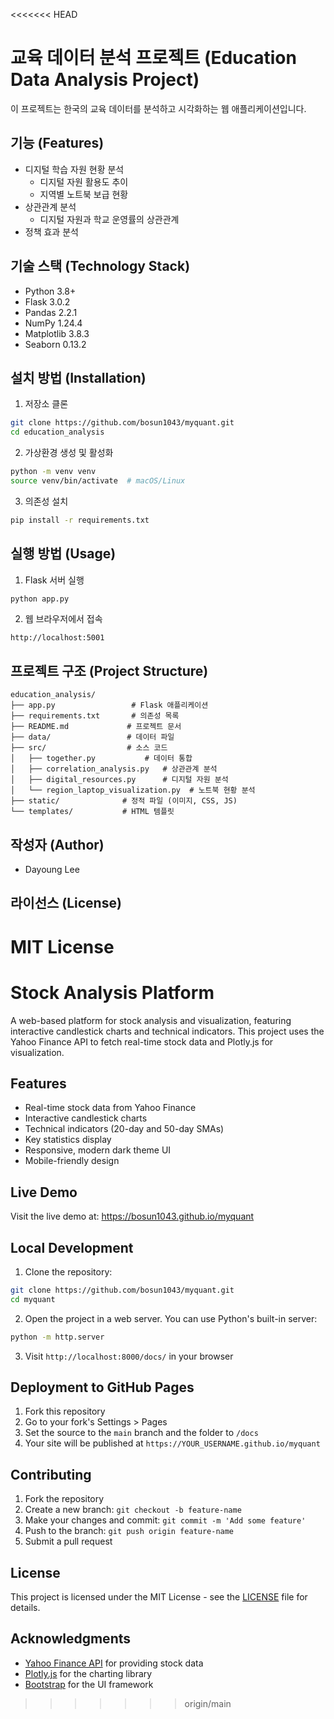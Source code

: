 <<<<<<< HEAD
# 교육 데이터 분석 프로젝트 (Education Data Analysis Project)

이 프로젝트는 한국의 교육 데이터를 분석하고 시각화하는 웹 애플리케이션입니다.

## 기능 (Features)

- 디지털 학습 자원 현황 분석
  - 디지털 자원 활용도 추이
  - 지역별 노트북 보급 현황
- 상관관계 분석
  - 디지털 자원과 학교 운영률의 상관관계
- 정책 효과 분석

## 기술 스택 (Technology Stack)

- Python 3.8+
- Flask 3.0.2
- Pandas 2.2.1
- NumPy 1.24.4
- Matplotlib 3.8.3
- Seaborn 0.13.2

## 설치 방법 (Installation)

1. 저장소 클론
```bash
git clone https://github.com/bosun1043/myquant.git
cd education_analysis
```

2. 가상환경 생성 및 활성화
```bash
python -m venv venv
source venv/bin/activate  # macOS/Linux
```

3. 의존성 설치
```bash
pip install -r requirements.txt
```

## 실행 방법 (Usage)

1. Flask 서버 실행
```bash
python app.py
```

2. 웹 브라우저에서 접속
```
http://localhost:5001
```

## 프로젝트 구조 (Project Structure)

```
education_analysis/
├── app.py                 # Flask 애플리케이션
├── requirements.txt       # 의존성 목록
├── README.md             # 프로젝트 문서
├── data/                 # 데이터 파일
├── src/                  # 소스 코드
│   ├── together.py           # 데이터 통합
│   ├── correlation_analysis.py   # 상관관계 분석
│   ├── digital_resources.py      # 디지털 자원 분석
│   └── region_laptop_visualization.py  # 노트북 현황 분석
├── static/              # 정적 파일 (이미지, CSS, JS)
└── templates/           # HTML 템플릿
```

## 작성자 (Author)

- Dayoung Lee

## 라이선스 (License)

MIT License 
=======
# Stock Analysis Platform

A web-based platform for stock analysis and visualization, featuring interactive candlestick charts and technical indicators. This project uses the Yahoo Finance API to fetch real-time stock data and Plotly.js for visualization.

## Features

- Real-time stock data from Yahoo Finance
- Interactive candlestick charts
- Technical indicators (20-day and 50-day SMAs)
- Key statistics display
- Responsive, modern dark theme UI
- Mobile-friendly design

## Live Demo

Visit the live demo at: https://bosun1043.github.io/myquant


## Local Development

1. Clone the repository:
```bash
git clone https://github.com/bosun1043/myquant.git
cd myquant
```

2. Open the project in a web server. You can use Python's built-in server:
```bash
python -m http.server
```

3. Visit `http://localhost:8000/docs/` in your browser

## Deployment to GitHub Pages

1. Fork this repository
2. Go to your fork's Settings > Pages
3. Set the source to the `main` branch and the folder to `/docs`
4. Your site will be published at `https://YOUR_USERNAME.github.io/myquant`

## Contributing

1. Fork the repository
2. Create a new branch: `git checkout -b feature-name`
3. Make your changes and commit: `git commit -m 'Add some feature'`
4. Push to the branch: `git push origin feature-name`
5. Submit a pull request

## License

This project is licensed under the MIT License - see the [LICENSE](LICENSE) file for details.

## Acknowledgments

- [Yahoo Finance API](https://finance.yahoo.com/) for providing stock data
- [Plotly.js](https://plotly.com/javascript/) for the charting library
- [Bootstrap](https://getbootstrap.com/) for the UI framework 
>>>>>>> origin/main
